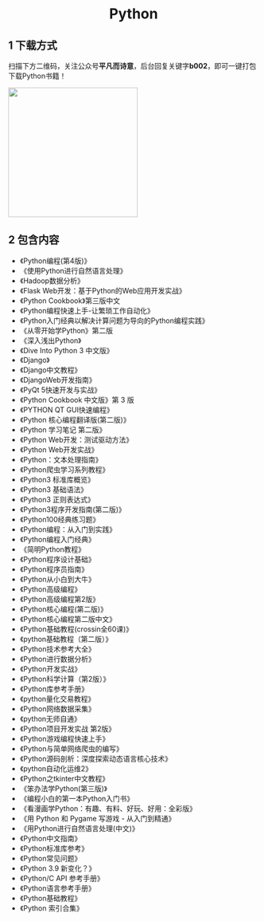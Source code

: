 <h1 align="center">Python</h1>

## 1 下载方式

扫描下方二维码，关注公众号**平凡而诗意**，后台回复关键字**b002**，即可一键打包下载Python书籍！

<img src="https://s1.ax1x.com/2022/07/10/jsCAdH.jpg" width="260" height="260" align=center></img>

## 2 包含内容

- 《Python编程(第4版)》
- 《使用Python进行自然语言处理》 
- 《Hadoop数据分析》 
- 《Flask Web开发：基于Python的Web应用开发实战》 
- 《Python Cookbook》第三版中文
- 《Python编程快速上手-让繁琐工作自动化》  
- 《Python入门经典以解决计算问题为导向的Python编程实践》  
- 《从零开始学Python》第二版  
- 《深入浅出Python》 
- 《Dive Into Python 3 中文版》 
- 《Django》
- 《Django中文教程》 
- 《DjangoWeb开发指南》 
- 《PyQt 5快速开发与实战》
- 《Python Cookbook 中文版》第 3 版 
- 《PYTHON QT GUI快速编程》
- 《Python 核心编程翻译版(第二版)》
- 《Python 学习笔记 第二版》 
- 《Python Web开发：测试驱动方法》 
- 《Python Web开发实战》 
- 《Python：文本处理指南》 
- 《Python爬虫学习系列教程》 
- 《Python3 标准库概览》
- 《Python3 基础语法》
- 《Python3 正则表达式》 
- 《Python3程序开发指南(第二版)》 
- 《Python100经典练习题》 
- 《Python编程：从入门到实践》 
- 《Python编程入门经典》 
- 《简明Python教程》 
- 《Python程序设计基础》 
- 《Python程序员指南》 
- 《Python从小白到大牛》 
- 《Python高级编程》 
- 《Python高级编程第2版》 
- 《Python核心编程(第二版)》 
- 《Python核心编程第二版中文》 
- 《Python基础教程(crossin全60课)》 
- 《python基础教程（第二版）》 
- 《Python技术参考大全》 
- 《Python进行数据分析》
- 《Python开发实战》 
- 《Python科学计算（第2版）》 
- 《Python库参考手册》 
- 《python量化交易教程》 
- 《Python网络数据采集》 
- 《python无师自通》 
- 《Python项目开发实战 第2版》 
- 《Python游戏编程快速上手》 
- 《Python与简单网络爬虫的编写》 
- 《Python源码剖析：深度探索动态语言核心技术》 
- 《python自动化运维2》
- 《Python之tkinter中文教程》 
- 《笨办法学Python(第三版)》 
- 《编程小白的第一本Python入门书》 
- 《看漫画学Python：有趣、有料、好玩、好用：全彩版》 
- 《用 Python 和 Pygame 写游戏 - 从入门到精通》 
- 《用Python进行自然语言处理(中文)》 
- 《Python中文指南》 
- 《Python标准库参考》 
- 《Python常见问题》 
- 《Python 3.9 新变化？》 
- 《Python/C API 参考手册》 
- 《Python语言参考手册》 
- 《Python基础教程》 
- 《Python 索引合集》 